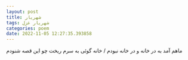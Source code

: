 ```yaml
---
layout: post
title: شهریار
tags: شهریار غزل
categories: poem
date: 2022-11-05 12:27:35.393858
---
```


ماهم آمد به در خانه و در خانه نبودم / خانه گوئی به سرم ریخت چو این قصه شنودم